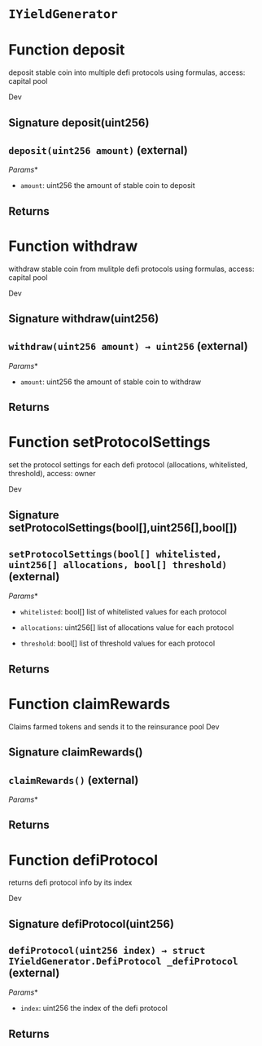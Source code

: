 # `IYieldGenerator`




# Function deposit
deposit stable coin into multiple defi protocols using formulas, access: capital pool

Dev 
## Signature deposit(uint256)
## `deposit(uint256 amount)` (external)
*Params**
 - `amount`: uint256 the amount of stable coin to deposit

**Returns**
-----
# Function withdraw
withdraw stable coin from mulitple defi protocols using formulas, access: capital pool

Dev 
## Signature withdraw(uint256)
## `withdraw(uint256 amount) → uint256` (external)
*Params**
 - `amount`: uint256 the amount of stable coin to withdraw

**Returns**
-----
# Function setProtocolSettings
set the protocol settings for each defi protocol (allocations, whitelisted, threshold), access: owner

Dev 
## Signature setProtocolSettings(bool[],uint256[],bool[])
## `setProtocolSettings(bool[] whitelisted, uint256[] allocations, bool[] threshold)` (external)
*Params**
 - `whitelisted`: bool[] list of whitelisted values for each protocol

 - `allocations`: uint256[] list of allocations value for each protocol

 - `threshold`: bool[] list of threshold values for each protocol

**Returns**
-----
# Function claimRewards
Claims farmed tokens and sends it to the reinsurance pool
Dev 
## Signature claimRewards()
## `claimRewards()` (external)
*Params**

**Returns**
-----
# Function defiProtocol
returns defi protocol info by its index

Dev 
## Signature defiProtocol(uint256)
## `defiProtocol(uint256 index) → struct IYieldGenerator.DefiProtocol _defiProtocol` (external)
*Params**
 - `index`: uint256 the index of the defi protocol

**Returns**
-----

